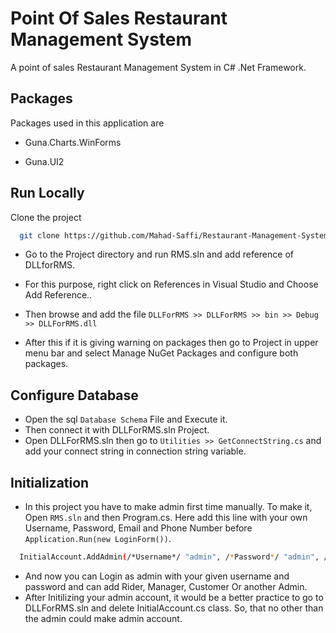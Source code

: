 
# Point Of Sales Restaurant Management System

A point of sales Restaurant Management System in C# .Net Framework.
## Packages

Packages used in this application are 


- Guna.Charts.WinForms

- Guna.UI2


## Run Locally

Clone the project

```bash
  git clone https://github.com/Mahad-Saffi/Restaurant-Management-System-In-C-Sharp.git
```

- Go to the Project directory and run RMS.sln and add reference of DLLforRMS.

- For this purpose, right click on References in Visual Studio and Choose Add Reference..

- Then browse and add the file `DLLForRMS >> DLLForRMS >> bin >> Debug >> DLLForRMS.dll`
 
- After this if it is giving warning on packages then go to Project in upper menu bar and  select Manage NuGet Packages and configure both packages.


## Configure Database

- Open the sql `Database Schema` File and Execute it.
- Then connect it with DLLForRMS.sln Project.
- Open DLLForRMS.sln then go to `Utilities >> GetConnectString.cs` and add your connect string in connection string variable.


## Initialization

- In this project you have to make admin first time manually. To make it, Open `RMS.sln` and then Program.cs. Here add this line with your own Username, Password, Email and Phone Number before `Application.Run(new LoginForm())`.

```bash
  InitialAccount.AddAdmin(/*Username*/ "admin", /*Password*/ "admin", /*email*/ "admin@gmail.com", /*Phone Number*/ 03001234567);
```

- And now you can Login as admin with your given username and password and can add Rider, Manager, Customer Or another Admin. 
- After Initilizing your admin account, it would be a better practice to go to DLLForRMS.sln and delete InitialAccount.cs class. So, that no other than the admin could make admin account.

